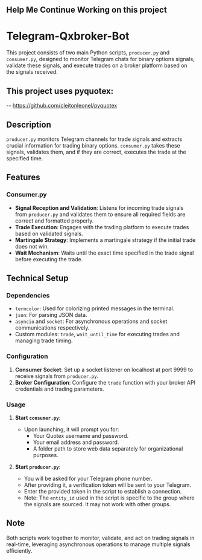 ## Help Me Continue Working on this project

# Telegram-Qxbroker-Bot

This project consists of two main Python scripts, `producer.py` and `consumer.py`, designed to monitor Telegram chats for binary options signals, validate these signals, and execute trades on a broker platform based on the signals received.

## This project uses pyquotex:
--  https://github.com/cleitonleonel/pyquotex 

## Description

`producer.py` monitors Telegram channels for trade signals and extracts crucial information for trading binary options. `consumer.py` takes these signals, validates them, and if they are correct, executes the trade at the specified time.

## Features

### Consumer.py

- **Signal Reception and Validation**: Listens for incoming trade signals from `producer.py` and validates them to ensure all required fields are correct and formatted properly.
- **Trade Execution**: Engages with the trading platform to execute trades based on validated signals.
- **Martingale Strategy**: Implements a martingale strategy if the initial trade does not win.
- **Wait Mechanism**: Waits until the exact time specified in the trade signal before executing the trade.

## Technical Setup

### Dependencies

- `termcolor`: Used for colorizing printed messages in the terminal.
- `json`: For parsing JSON data.
- `asyncio` and `socket`: For asynchronous operations and socket communications respectively.
- Custom modules: `trade`, `wait_until_time` for executing trades and managing trade timing.

### Configuration

1. **Consumer Socket**: Set up a socket listener on localhost at port 9999 to receive signals from `producer.py`.
2. **Broker Configuration**: Configure the `trade` function with your broker API credentials and trading parameters.

### Usage

1. **Start `consumer.py`**:
   - Upon launching, it will prompt you for:
     - Your Quotex username and password.
     - Your email address and password.
     - A folder path to store web data separately for organizational purposes.

2. **Start `producer.py`**:
   - You will be asked for your Telegram phone number.
   - After providing it, a verification token will be sent to your Telegram.
   - Enter the provided token in the script to establish a connection.
   - Note: The `entity_id` used in the script is specific to the group where the signals are sourced. It may not work with other groups.

## Note

Both scripts work together to monitor, validate, and act on trading signals in real-time, leveraging asynchronous operations to manage multiple signals efficiently.
